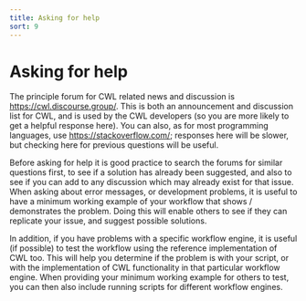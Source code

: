 ```yaml
---
title: Asking for help
sort: 9
---
```


# Asking for help

The principle forum for CWL related news and discussion is <https://cwl.discourse.group/>. This is both an announcement and discussion list for CWL, and is used by the CWL developers (so you are more likely to get a helpful response here). You can also, as for most programming languages, use <https://stackoverflow.com/>; responses here will be slower, but checking here for previous questions will be useful.

Before asking for help it is good practice to search the forums for similar questions first, to see if a solution has already been suggested, and also to see if you can add to any discussion which may already exist for that issue. When asking about error messages, or development problems, it is useful to have a minimum working example of your workflow that shows / demonstrates the problem. Doing this will enable others to see if they can replicate your issue, and suggest possible solutions.

In addition, if you have problems with a specific workflow engine, it is useful (if possible) to test the workflow using the reference implementation of CWL too. This will help you determine if the problem is with your script, or with the implementation of CWL functionality in that particular workflow engine. When providing your minimum working example for others to test, you can then also include running scripts for different workflow engines.

